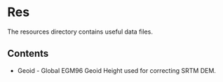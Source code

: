 # Res

The resources directory contains useful data files.

## Contents
* Geoid - Global EGM96 Geoid Height used for correcting SRTM DEM.
